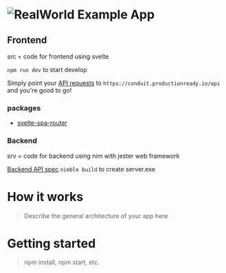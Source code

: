 # ![RealWorld Example App](logo.png)


## Frontend

src = code for frontend using svelte

`npm run dev` to start develop

Simply point your [API requests](https://github.com/gothinkster/realworld/tree/master/api) to `https://conduit.productionready.io/api` and you're good to go!

### packages

* [svelte-spa-router](https://github.com/ItalyPaleAle/svelte-spa-router)

### Backend

srv = code for backend using nim with jester web framework

[Backend API spec](https://github.com/gothinkster/realworld/tree/master/api)
`nimble build` to create server.exe

# How it works

> Describe the general architecture of your app here

# Getting started

> npm install, npm start, etc.

